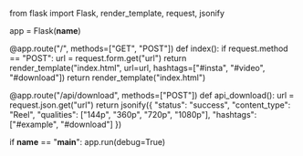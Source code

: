 from flask import Flask, render_template, request, jsonify

app = Flask(__name__)

@app.route("/", methods=["GET", "POST"])
def index():
    if request.method == "POST":
        url = request.form.get("url")
        return render_template("index.html", url=url, hashtags=["#insta", "#video", "#download"])
    return render_template("index.html")

@app.route("/api/download", methods=["POST"])
def api_download():
    url = request.json.get("url")
    return jsonify({
        "status": "success",
        "content_type": "Reel",
        "qualities": ["144p", "360p", "720p", "1080p"],
        "hashtags": ["#example", "#download"]
    })

if __name__ == "__main__":
    app.run(debug=True)
